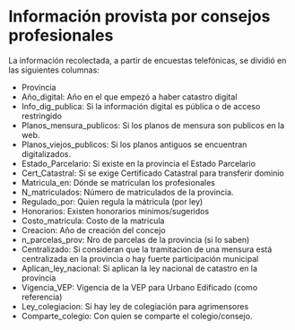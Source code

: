 # Información provista por consejos profesionales 

La información recolectada, a partir de encuestas telefónicas, se dividió en las siguientes columnas:

   - Provincia
   - Año\_digital: Año en el que empezó a haber catastro digital
   - Info\_dig\_publica: Si la información digital es pública o de acceso restringido
   - Planos\_mensura\_publicos: Si los planos de mensura son publicos en la web.
   - Planos\_viejos\_publicos: Si los planos antiguos se encuentran digitalizados.
   - Estado\_Parcelario: Si existe en la provincia el Estado Parcelario
   - Cert\_Catastral: Si se exige Certificado Catastral para transferir dominio
   - Matricula\_en: Dónde se matriculan los profesionales
   - N\_matriculados: Número de matriculados de la provincia.
   - Regulado\_por: Quien regula la mátricula (por ley)
   - Honorarios: Existen honorarios minimos/sugeridos
   - Costo\_matricula: Costo de la matricula
   - Creacion: Año de creación del concejo
   - n\_parcelas\_prov: Nro de parcelas de la provincia (si lo saben)
   - Centralizado: Si consideran que la tramitacion de una mensura está centralizada en la provincia o hay fuerte participación municipal
   - Aplican\_ley\_nacional: Si aplican la ley nacional de catastro en la provincia
   - Vigencia\_VEP: Vigencia de la VEP para Urbano Edificado (como referencia)
   - Ley\_colegiacion: Si hay ley de colegiación para agrimensores
   - Comparte\_colegio: Con quien se comparte el colegio/consejo.
